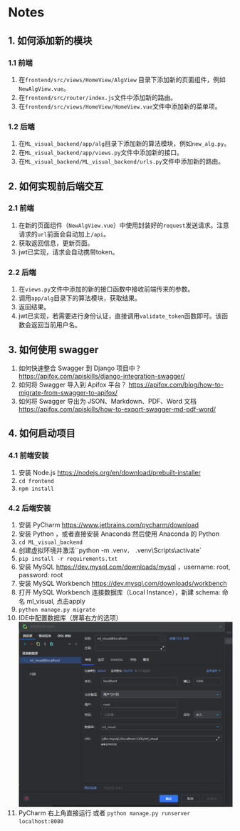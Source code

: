 # Notes

## 1. 如何添加新的模块

### 1.1 前端

1. 在`frontend/src/views/HomeView/AlgView` 目录下添加新的页面组件，例如`NewAlgView.vue`。
2. 在`frontend/src/router/index.js`文件中添加新的路由。
3. 在`frontend/src/views/HomeView/HomeView.vue`文件中添加新的菜单项。

### 1.2 后端

1. 在`ML_visual_backend/app/alg`目录下添加新的算法模块，例如`new_alg.py`。
2. 在`ML_visual_backend/app/views.py`文件中添加新的接口。
3. 在`ML_visual_backend/ML_visual_backend/urls.py`文件中添加新的路由。

## 2. 如何实现前后端交互

### 2.1 前端

1. 在新的页面组件（`NewAlgView.vue`）中使用封装好的`request`发送请求。注意请求的`url`前面会自动加上`/api`。
2. 获取返回信息，更新页面。
3. jwt已实现，请求会自动携带token。

### 2.2 后端

1. 在`views.py`文件中添加的新的接口函数中接收前端传来的参数。
2. 调用`app/alg`目录下的算法模块，获取结果。
3. 返回结果。
4. jwt已实现，若需要进行身份认证，直接调用`validate_token`函数即可。该函数会返回当前用户名。

## 3. 如何使用 swagger

1. 如何快速整合 Swagger 到 Django 项目中？ https://apifox.com/apiskills/django-integration-swagger/
2. 如何将 Swagger 导入到 Apifox 平台？ https://apifox.com/blog/how-to-migrate-from-swagger-to-apifox/
3. 如何将 Swagger 导出为 JSON、Markdown、PDF、Word 文档 https://apifox.com/apiskills/how-to-export-swagger-md-pdf-word/


## 4. 如何启动项目
### 4.1 前端安装
1. 安装 Node.js https://nodejs.org/en/download/prebuilt-installer
2. `cd frontend`
3. `npm install`

### 4.2 后端安装
1. 安装 PyCharm https://www.jetbrains.com/pycharm/download
2. 安装 Python ，或者直接安装 Anaconda 然后使用 Anaconda 的 Python
3. `cd ML_visual_backend`
4.  创建虚拟环境并激活``python -m .venv`， `.venv\Scripts\activate` 
5. `pip install -r requirements.txt`
6. 安装 MySQL https://dev.mysql.com/downloads/mysql ，username: root, password: root
7. 安装 MySQL Workbench https://dev.mysql.com/downloads/workbench
8. 打开 MySQL Workbench 连接数据库（Local Instance），新建 schema: 命名 ml_visual, 点击apply
9. `python manage.py migrate`
10. IDE中配置数据库（屏幕右方的选项） ![img.png](image/install_database.png)
11. PyCharm 右上角直接运行 或者 `python manage.py runserver localhost:8080`

